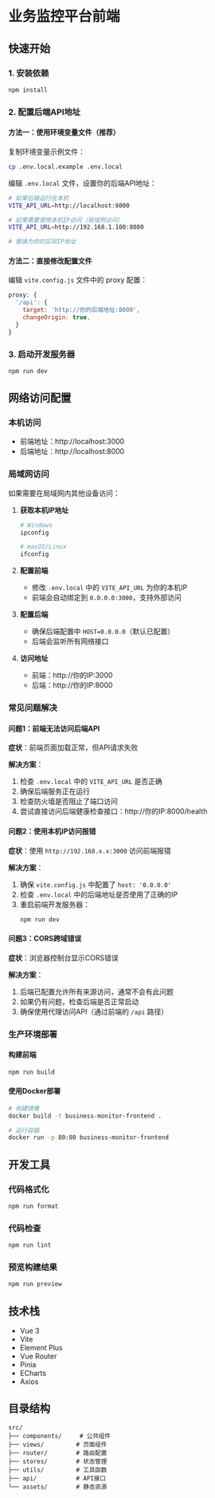 # 业务监控平台前端

## 快速开始

### 1. 安装依赖
```bash
npm install
```

### 2. 配置后端API地址

#### 方法一：使用环境变量文件（推荐）
复制环境变量示例文件：
```bash
cp .env.local.example .env.local
```

编辑 `.env.local` 文件，设置你的后端API地址：
```bash
# 如果后端运行在本机
VITE_API_URL=http://localhost:8000

# 如果需要使用本机IP访问（局域网访问）
VITE_API_URL=http://192.168.1.100:8000

# 替换为你的实际IP地址
```

#### 方法二：直接修改配置文件
编辑 `vite.config.js` 文件中的 proxy 配置：
```javascript
proxy: {
  '/api': {
    target: 'http://你的后端地址:8000',
    changeOrigin: true,
  }
}
```

### 3. 启动开发服务器
```bash
npm run dev
```

## 网络访问配置

### 本机访问
- 前端地址：http://localhost:3000
- 后端地址：http://localhost:8000

### 局域网访问
如果需要在局域网内其他设备访问：

1. **获取本机IP地址**
   ```bash
   # Windows
   ipconfig
   
   # macOS/Linux
   ifconfig
   ```

2. **配置前端**
   - 修改 `.env.local` 中的 `VITE_API_URL` 为你的本机IP
   - 前端会自动绑定到 `0.0.0.0:3000`，支持外部访问

3. **配置后端**
   - 确保后端配置中 `HOST=0.0.0.0`（默认已配置）
   - 后端会监听所有网络接口

4. **访问地址**
   - 前端：http://你的IP:3000
   - 后端：http://你的IP:8000

### 常见问题解决

#### 问题1：前端无法访问后端API
**症状**：前端页面加载正常，但API请求失败

**解决方案**：
1. 检查 `.env.local` 中的 `VITE_API_URL` 是否正确
2. 确保后端服务正在运行
3. 检查防火墙是否阻止了端口访问
4. 尝试直接访问后端健康检查接口：http://你的IP:8000/health

#### 问题2：使用本机IP访问报错
**症状**：使用 `http://192.168.x.x:3000` 访问前端报错

**解决方案**：
1. 确保 `vite.config.js` 中配置了 `host: '0.0.0.0'`
2. 检查 `.env.local` 中的后端地址是否使用了正确的IP
3. 重启前端开发服务器：
   ```bash
   npm run dev
   ```

#### 问题3：CORS跨域错误
**症状**：浏览器控制台显示CORS错误

**解决方案**：
1. 后端已配置允许所有来源访问，通常不会有此问题
2. 如果仍有问题，检查后端是否正常启动
3. 确保使用代理访问API（通过前端的 `/api` 路径）

### 生产环境部署

#### 构建前端
```bash
npm run build
```

#### 使用Docker部署
```bash
# 构建镜像
docker build -t business-monitor-frontend .

# 运行容器
docker run -p 80:80 business-monitor-frontend
```

## 开发工具

### 代码格式化
```bash
npm run format
```

### 代码检查
```bash
npm run lint
```

### 预览构建结果
```bash
npm run preview
```

## 技术栈
- Vue 3
- Vite
- Element Plus
- Vue Router
- Pinia
- ECharts
- Axios

## 目录结构
```
src/
├── components/     # 公共组件
├── views/         # 页面组件
├── router/        # 路由配置
├── stores/        # 状态管理
├── utils/         # 工具函数
├── api/           # API接口
└── assets/        # 静态资源